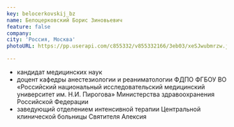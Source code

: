 ```yaml
---
key: belocerkovskij_bz
name: Белоцерковский Борис Зиновьевич
feature: false
company: 
city: 'Россия, Москва'
photoURL: https://pp.userapi.com/c855332/v855332166/3eb03/xeSJwubmrzw.jpg

---
```

- кандидат медицинских наук
- доцент кафедры анестезиологии и реаниматологии ФДПО ФГБОУ ВО «Российский национальный исследовательский медицинский университет им. Н.И. Пирогова» Министерства здравоохранения Российской Федерации
- заведующий отделением интенсивной терапии Центральной клинической больницы Святителя Алексия
